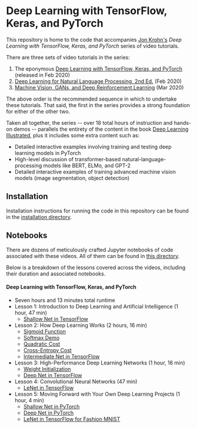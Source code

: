 # Deep Learning with TensorFlow, Keras, and PyTorch

This repository is home to the code that accompanies [Jon Krohn's](www.jonkrohn.com) *Deep Learning with TensorFlow, Keras, and PyTorch* series of video tutorials. 

There are three sets of video tutorials in the series: 

1. The eponymous [Deep Learning with TensorFlow, Keras, and PyTorch](https://learning.oreilly.com/videos/deep-learning-with/9780136617617) (released in Feb 2020)
2. [Deep Learning for Natural Language Processing, 2nd Ed.](https://learning.oreilly.com/videos/deep-learning-for/9780136620013) (Feb 2020)
3. [Machine Vision, GANs, and Deep Reinforcement Learning](https://learning.oreilly.com/videos/machine-vision-gans/9780136620181) (Mar 2020)

The above order is the recommended sequence in which to undertake these tutorials. That said, the first in the series provides a strong foundation for either of the other two. 

Taken all together, the series -- over 18 total hours of instruction and hands-on demos -- parallels the entirety of the content in the book [Deep Learning Illustrated](https://www.deeplearningillustrated.com/), plus it includes some extra content such as: 

* Detailed interactive examples involving training and testing deep learning models in PyTorch
* High-level discussion of transformer-based natural-language-processing models like BERT, ELMo, and GPT-2      
* Detailed interactive examples of training advanced machine vision models (image segmentation, object detection)

## Installation

Installation instructions for running the code in this repository can be found in the [installation directory](https://github.com/jonkrohn/DLTFpT/tree/master/installation).

## Notebooks

There are dozens of meticulously crafted Jupyter notebooks of code associated with these videos. All of them can be found in [this directory](https://github.com/jonkrohn/DLTFpT/tree/master/notebooks). 

Below is a breakdown of the lessons covered across the videos, including their duration and associated notebooks.

#### Deep Learning with TensorFlow, Keras, and PyTorch 

* Seven hours and 13 minutes total runtime
* Lesson 1: Introduction to Deep Learning and Artificial Intelligence (1 hour, 47 min)
	* [Shallow Net in TensorFlow](https://github.com/jonkrohn/DLTFpT/blob/master/notebooks/shallow_net_in_tensorflow.ipynb)
* Lesson 2: How Deep Learning Works (2 hours, 16 min)
	* [Sigmoid Function](https://github.com/jonkrohn/DLTFpT/blob/master/notebooks/sigmoid_function.ipynb)
	* [Softmax Demo](https://github.com/jonkrohn/DLTFpT/blob/master/notebooks/softmax_demo.ipynb)
	* [Quadratic Cost](https://github.com/jonkrohn/DLTFpT/blob/master/notebooks/quadratic_cost.ipynb)
	* [Cross-Entropy Cost](https://github.com/jonkrohn/DLTFpT/blob/master/notebooks/cross_entropy_cost.ipynb)
	* [Intermediate Net in TensorFlow](https://github.com/jonkrohn/DLTFpT/blob/master/notebooks/intermediate_net_in_tensorflow.ipynb)
* Lesson 3: High-Performance Deep Learning Networks (1 hour, 16 min)
	* [Weight Initialization](https://github.com/jonkrohn/DLTFpT/blob/master/notebooks/weight_initialization.ipynb)
	* [Deep Net in TensorFlow](https://github.com/jonkrohn/DLTFpT/blob/master/notebooks/deep_net_in_tensorflow.ipynb)
* Lesson 4: Convolutional Neural Networks (47 min)
	* [LeNet in TensorFlow](https://github.com/jonkrohn/DLTFpT/blob/master/notebooks/lenet_in_tensorflow.ipynb)
* Lesson 5: Moving Forward with Your Own Deep Learning Projects (1 hour, 4 min)
	* [Shallow Net in PyTorch](https://github.com/jonkrohn/DLTFpT/blob/master/notebooks/shallow_net_in_pytorch.ipynb)
	* [Deep Net in PyTorch](https://github.com/jonkrohn/DLTFpT/blob/master/notebooks/deep_net_in_pytorch.ipynb)
	* [LeNet in TensorFlow for Fashion MNIST](https://github.com/jonkrohn/DLTFpT/blob/master/notebooks/lenet_in_tensorflow_for_fashion_MNIST.ipynb)
